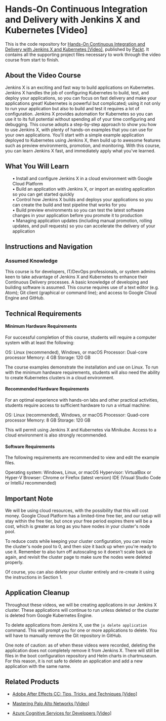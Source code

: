 


# Hands-On Continuous Integration and Delivery with Jenkins X and Kubernetes [Video]
This is the code repository for [Hands-On Continuous Integration and Delivery with Jenkins X and Kubernetes [Video]]( https://www.packtpub.com/cloud-networking/hands-on-continuous-integration-and-delivery-with-jenkins-x-and-kubernetes-video), published by [Packt](https://www.packtpub.com/?utm_source=github ). It contains all the supporting project files necessary to work through the video course from start to finish.

## About the Video Course
Jenkins X is an exciting and fast way to build applications on Kubernetes. Jenkins X handles the job of configuring Kubernetes to build, test, and deploy your applications, so you can focus on fast delivery and make your applications great!
Kubernetes is powerful but complicated; using it not only to run your application but also to build and test it requires a lot of configuration. Jenkins X provides automation for Kubernetes so you can use it to its full potential without spending all of your time configuring and debugging.
This course adopts a step-by-step approach to show you how to use Jenkins X, with plenty of hands-on examples that you can use for your own applications. You'll start with a simple example application deployed to Kubernetes using Jenkins X, then build up to awesome features such as preview environments, promotion, and monitoring. With this course, you can learn Jenkins X fast, and immediately apply what you've learned. <br/>

<H2>What You Will Learn</H2>
<DIV class>

<UL>
• Install and configure Jenkins X in a cloud environment with Google Cloud Platform<br/>
• Build an application with Jenkins X, or import an existing application so you can get started quickly<br/>
• Control how Jenkins X builds and deploys your applications so you can create the build and test pipeline that works for you<br/>
• Build preview environments so you can test the latest software changes in your application before you promote it to production<br/>
• Managing application updates (including manual promotion, rolling updates, and pull requests) so you can accelerate the delivery of your application<br/>
</LI></UL></DIV>

## Instructions and Navigation
### Assumed Knowledge
This course is for developers, IT/DevOps professionals, or system admins keen to take advantage of Jenkins X and Kubernetes to enhance their Continuous Delivery processes. A basic knowledge of developing and building software is assumed.
This course requires use of a text editor (e.g. Atom); Git client (graphical or command line); and access to Google Cloud Engine and GitHub.

## Technical Requirements <br/>
#### Minimum Hardware Requirements
For successful completion of this course, students will require a computer system with at least the following:

OS: Linux (recommended), Windows, or macOS
Processor: Dual-core processor
Memory: 4 GB
Storage: 120 GB

The course examples demonstrate the installation and use on Linux. To run with the minimum hardware requirements, students will also need the ability to create Kubernetes clusters in a cloud environment.

#### Recommended Hardware Requirements <br/>
For an optimal experience with hands-on labs and other practical activities, students require access to sufficient hardware to run a virtual machine:

OS: Linux (recommended), Windows, or macOS
Processor: Quad-core processor
Memory: 8 GB
Storage: 120 GB

This will permit using Jenkins X and Kubernetes via Minikube. Access to a cloud environment is also strongly recommended.

#### Software Requirements<br/>
The following requirements are recommended to view and edit the example files.

Operating system: Windows, Linux, or macOS
Hypervisor: VirtualBox or Hyper-V
Browser: Chrome or Firefox (latest version)
IDE (Visual Studio Code or IntelliJ recommended)
<br/>

## Important Note

We will be using cloud resources, with the possibility that this will cost
money. Google Cloud Platform has a limited-time free tier, and our
setup will stay within the free tier, but once your free period expires
there will be a cost, which is greater as long as you have nodes in your
cluster's node pool.

To reduce costs while keeping your cluster configuration, you can resize the
cluster's node pool to 0, and then size it back up when you're ready to use
it. Remember to also turn off autoscaling so it doesn't scale back up again,
and revisit the cluster page to make sure the nodes were deleted properly.

Of course, you can also delete your cluster entirely and re-create it using
the instructions in Section 1.

## Application Cleanup

Throughout these videos, we will be creating applications in our Jenkins X
cluster. These applications will continue to run unless deleted or the cluster
is deleted from Google Kubernetes Engine.

To delete applications from Jenkins X, use the `jx delete application`
command. This will prompt you for one or more applications to delete. You will
have to manually remove the Git repository in GitHub.

One note of caution: as of when these videos were recorded, deleting the
application does not completely remove it from Jenkins X. There will still be
files in the boot configuration repository and Helm charts in chartmuseum. For
this reason, it is not safe to delete an application and add a new application
with the same name.

## Related Products
* [Adobe After Effects CC: Tips, Tricks, and Techniques [Video]](https://www.packtpub.com/business-other/adobe-after-effects-cc-tips-tricks-and-techniques-video)

* [Mastering Palo Alto Networks [Video]](https://www.packtpub.com/networking-and-servers/mastering-palo-alto-networks-video)

* [Azure Cognitive Services for Developers [Video]](https://www.packtpub.com/application-development/azure-cognitive-services-developers-video)
